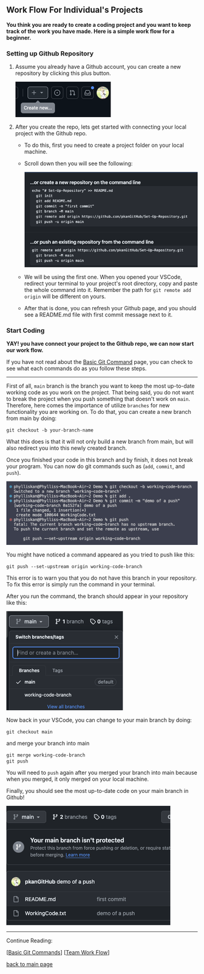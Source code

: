 ## Work Flow For Individual's Projects

**You think you are ready to create a coding project and you want to keep track of the work you have made. Here is a simple work flow for a beginner.**

### Setting up Github Repository

1. Assume you already have a Github account, you can create a new repository by clicking this plus button.

   ![AddRepo](/Img/create-repo1.png)

2. After you create the repo, lets get started with connecting your local project with the Github repo.

   - To do this, first you need to create a project folder on your local machine.
   - Scroll down then you will see the following:

     ![ConnctRepo](/Img/connect-repo.png)

   - We will be using the first one. When you opened your VSCode, redirect your terminal to your project's root directory, copy and paste the whole command into it. Remember the path for `git remote add origin` will be different on yours.

   - After that is done, you can refresh your Github page, and you should see a README.md file with first commit message next to it.

### Start Coding

**YAY! you have connect your project to the Github repo, we can now start our work flow.**

If you have not read about the [Basic Git Command](./GitCommand.md) page, you can check to see what each commands do as you follow these steps.

<hr>

First of all, `main` branch is the branch you want to keep the most up-to-date working code as you work on the project. That being said, you do not want to break the project when you push something that doesn't work on `main`. Therefore, here comes the importance of utilize `branches` for new functionality you are working on. To do that, you can create a new branch from main by doing:

```
git checkout -b your-branch-name
```

What this does is that it will not only build a new branch from main, but will also redirect you into this newly created branch.

Once you finished your code in this branch and by finish, it does not break your program. You can now do git commands such as (`add`, `commit`, and `push`).

![DemoPush](/Img/demo-push.png)

You might have noticed a command appeared as you tried to push like this:

```
git push --set-upstream origin working-code-branch
```

This error is to warn you that you do not have this branch in your repository. To fix this error is simply run the command in your terminal.

After you run the command, the branch should appear in your repository like this:

![PushedBranch](/Img/pushed-branch.png)

Now back in your VSCode, you can change to your main branch by doing:

```
git checkout main
```

and merge your branch into main

```
git merge working-code-branch
git push
```

You will need to `push` again after you merged your branch into main because when you merged, it only merged on your local machine.

Finally, you should see the most up-to-date code on your main branch in Github!

![MergeSuccess](/Img/merged-success.png)

<hr>
Continue Reading:

[[Basic Git Commands](./contents/GitCommand.md)]
[[Team Work Flow](./contents/TeamWorkFlow.md)]

[back to main page](../README.md)
